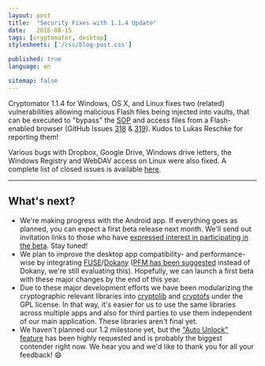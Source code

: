```yaml
---
layout: post
title:  "Security Fixes with 1.1.4 Update"
date:   2016-08-15
tags: [cryptomator, desktop]
stylesheets: ['/css/blog-post.css']

published: true
language: en

sitemap: false
---
```

Cryptomator 1.1.4 for Windows, OS X, and Linux fixes two (related) vulnerabilities allowing malicious Flash files being injected into vaults, that can be executed to "bypass" the <a href="https://en.wikipedia.org/wiki/Same-origin_policy">SOP</a> and access files from a Flash-enabled browser (GitHub Issues <a href="https://github.com/cryptomator/cryptomator/issues/318">318</a> & <a href="https://github.com/cryptomator/cryptomator/issues/319">319</a>). Kudos to Lukas Reschke for reporting them!

Various bugs with Dropbox, Google Drive, Windows drive letters, the Windows Registry and WebDAV access on Linux were also fixed. A complete list of closed issues is available <a href="https://github.com/cryptomator/cryptomator/milestone/20?closed=1">here</a>.

<hr/>

## What's next?
- We're making progress with the Android app. If everything goes as planned, you can expect a first beta release next month. We'll send out invitation links to those who have <a href="/#newsletter">expressed interest in participating in the beta</a>. Stay tuned!
- We plan to improve the desktop app compatibility- and performance-wise by integrating <a href="https://github.com/cryptomator/cryptomator/issues/252">FUSE</a>/<a href="https://github.com/cryptomator/cryptomator/issues/207">Dokany</a> (<a href="https://github.com/cryptomator/cryptomator/issues/315">PFM has been suggested</a> instead of Dokany, we're still evaluating this). Hopefully, we can launch a first beta with these major changes by the end of this year.
- Due to these major development efforts we have been modularizing the cryptographic relevant libraries into <a href="https://github.com/cryptomator/cryptolib">cryptolib</a> and <a href="https://github.com/cryptomator/cryptofs">cryptofs</a> under the GPL license. In that way, it's easier for us to use the same libraries across multiple apps and also for third parties to use them independent of our main application. These libraries aren't final yet.
- We haven't planned our 1.2 milestone yet, but the <a href="https://github.com/cryptomator/cryptomator/issues/40">"Auto Unlock" feature</a> has been highly requested and is probably the biggest contender right now. We hear you and we'd like to thank you for all your feedback! :smile:
